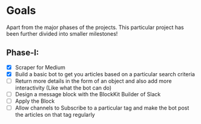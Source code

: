 # Goals

Apart from the major phases of the projects.
This particular project has been further divided into smaller milestones!

## Phase-I:

- [x] Scraper for Medium
- [x] Build a basic bot to get you articles based on a particular search criteria
- [ ] Return more details in the form of an object and also add more interactivity (Like what the  bot can do)
- [ ] Design a message block with the BlockKit Builder of Slack
- [ ] Apply the Block
- [ ] Allow channels to Subscribe to a particular tag and make the bot post the articles on that tag regularly
